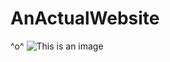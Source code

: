 # AnActualWebsite
^o^
![This is an image](https://upload.wikimedia.org/wikipedia/commons/c/c7/Tabby_cat_with_blue_eyes-3336579.jpg)

